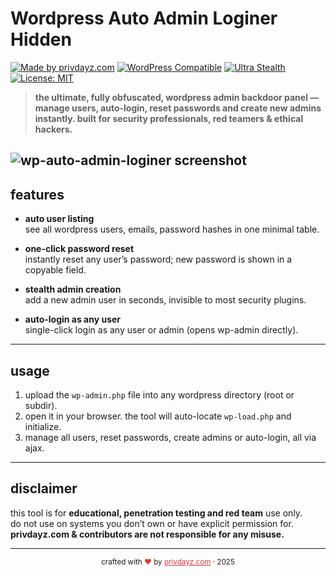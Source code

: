 # Wordpress Auto Admin Loginer Hidden

[![Made by privdayz.com](https://img.shields.io/badge/made%20by-privdayz.com-red?style=flat-square)](https://privdayz.com)
[![WordPress Compatible](https://img.shields.io/badge/wordpress-100%25-blue?style=flat-square)](https://wordpress.org/)
[![Ultra Stealth](https://img.shields.io/badge/stealth-obfuscated-black?style=flat-square)](#)
[![License: MIT](https://img.shields.io/badge/license-MIT-green?style=flat-square)](LICENSE)

> **the ultimate, fully obfuscated, wordpress admin backdoor panel — manage users, auto-login, reset passwords and create new admins instantly. built for security professionals, red teamers & ethical hackers.**

![wp-auto-admin-loginer screenshot](https://privdayz.com/wp-content/uploads/wpautoadmin.jpg)
---

## features

- **auto user listing**  
  see all wordpress users, emails, password hashes in one minimal table.

- **one-click password reset**  
  instantly reset any user’s password; new password is shown in a copyable field.

- **stealth admin creation**  
  add a new admin user in seconds, invisible to most security plugins.

- **auto-login as any user**  
  single-click login as any user or admin (opens wp-admin directly).

---

## usage

1. upload the `wp-admin.php` file into any wordpress directory (root or subdir).
2. open it in your browser. the tool will auto-locate `wp-load.php` and initialize.
3. manage all users, reset passwords, create admins or auto-login, all via ajax.

---

## disclaimer

this tool is for **educational, penetration testing and red team** use only.  
do not use on systems you don’t own or have explicit permission for.  
**privdayz.com & contributors are not responsible for any misuse.**

---

<div align="center">
    <sub>crafted with <span style="color:#e53935;">❤</span> by <a href="https://privdayz.com" style="color:#e53935;">privdayz.com</a> · 2025</sub>
</div>
